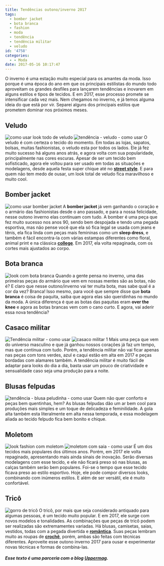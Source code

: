 ```yaml
---
title: Tendências outono/inverno 2017
tags:
  - bomber jacket
  - bota branca
  - fashion
  - moda
  - tendência
  - tendência militar
  - veludo
id: '4758'
categories:
  - - Moda
date: 2017-05-16 10:17:47
---
```


O inverno é uma estação muito especial para os amantes da moda. Isso porque é uma época do ano em que os principais estilistas do mundo todo aproveitam os grandes desfiles para lançarem tendências e inovarem em alguns estilos e tipos de tecidos. E em 2017, esse processo promete se intensificar cada vez mais. Nem chegamos no inverno, e já temos alguma ideia do que está por vir. Separei alguns dos principais estilos que prometem dominar nos próximos meses.

## Veludo

![como usar look todo de veludo](/images/2017/05/look-todo-de-veludo.jpg) ![tendência - veludo - como usar](/images/2017/05/como-usar-veludo-molhado.jpg) O veludo é com certeza o tecido do momento. Em todas as lojas, sapatos, bolsas, muitas fashionistas, o veludo esta por todos os lados. Ele já fez muito sucesso há alguns anos atrás, e agora volta com sua popularidade, principalmente nas cores escuras. Apesar de ser um tecido bem sofisticado, agora ele voltou para ser usado em todas as situações e modelagens, desde aquela festa super chique até no [**street style**](http://uppermag.com/street-style-feminino/). E para quem não tem medo de ousar, um look total de veludo fica maravilhoso e muito cool.

## Bomber jacket

![como usar bomber jacket](/images/2017/05/tendência-bomber-jacket.jpg) A **bomber jacket** já vem ganhando o coração e o armário das fashionistas desde o ano passado, e para a nossa felicidade, nesse outono inverno elas continuam com tudo. A bomber é uma peça que fez muito sucesso nos anos 90, sendo bem despojada e tendo uma pegada esportiva, mas não pense você que ela só fica legal se usada com jeans e tênis, ela fica linda com peças mais femininas como um **sleep dress**, e também é fácil encontra-la com várias estampas diferentes como floral, animal print e na clássica [**college**](http://uppermag.com/estilo-college-feminino/). Em 2017, ela volta repaginada, com os cortes mais ajustados ao corpo.

## Bota branca

![look com bota branca](/images/2017/05/como-usar-bota-branca.jpg) Quando a gente pensa no inverno, uma das primeiras peças do armário que vem em nossas mentes são as botas, não é? E claro que nesse outono/inverno vai ter muita bota, mas sabe qual é a cor da vez? Branca! Isso mesmo, para você que sempre disse que **bota branca** é coisa de paquita, saiba que agora elas são queridinhas no mundo da moda. A única diferença é que as botas das paquitas eram **over the knee** e agora as botas brancas vem com o cano curto. E agora, vai aderir essa nova tendência?

## Casaco militar

![Tendência militar - como usar](/images/2017/05/COMO-USAR-CASACO-MILITAR.jpg) ![casaco militar 1](/images/2017/05/casaco-militar-1.jpg) Mais uma peça que vem do universo masculino e que já ganhou nossos corações já faz um tempo, mas que continua com tudo. Porém, a tendência militar não vai ficar apenas nas peças com tons verdes, azul e caqui estão em alta em 2017 e peças bordadas com alamares também. A tendência militar é muito fácil de adaptar para looks do dia a dia, basta usar um pouco de criatividade e sensualidade caso seja uma produção para a noite.

## Blusas felpudas

![tendência - blusa peludinha - como usar](/images/2017/05/como-usar-blusa-felpuda.jpg) Quem não quer conforto e peças bem quentinhas, hem? As blusas felpudas dão um ar bem cool para produções mais simples e um toque de delicadeza e feminilidade. A gola alta também esta literalmente em alta nessa temporada, e essa modelagem aliada ao tecido felpudo fica bem bonito e chique.

## Moletom

![look fashion com moletom](/images/2017/05/como-usar-moletom.jpg) ![moletom com saia - como usar](/images/2017/05/como-usar-moletom-com-saia.jpg) É um dos tecidos mais populares dos últimos anos. Porém, em 2017 ele volta repaginado, apresentando mais ainda sinais de inovação. Serão diversas modelagens com esse tecido, e ele não ficará preso só nas blusas, as calças também serão bem populares. Foi-se o tempo que esse tecido ficava preso ao estilo esportivo. Hoje, ele pode compor diversos looks, combinando com inúmeros estilos. E além de ser versátil, ele é muito confortável.

## Tricô

![gorro de tricô](/images/2017/05/gorro-de-tricô.jpg) O tricô, por mais que seja considerado antiquado para algumas pessoas, é um tecido muito popular. E em 2017, ele surge com novos modelos e tonalidades. As combinações que peças de tricô podem ser realizadas são extremamentes variadas. Há blusas, camisetas, saias, vestidos, todas com a pegada divertida e [**romântica**](http://uppermag.com/estilo-romantico-roupas-romanticas/). Suas peças lembram muito as roupas de [**crochê**](http://uppermag.com/blusas-de-croche-mais-de-100-modelos-para-voce-se-inspirar/), porém, ambas são feitas com técnicas diferentes. Aproveite esse outono inverno 2017 para ousar e experimentar novas técnicas e formas de combina-las.

##### Esse texto é uma parceria com o blog [Uppermag](http://uppermag.com/).
